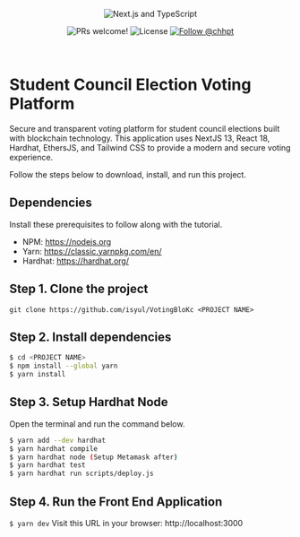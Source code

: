 <p align="center">
  <img src="https://user-images.githubusercontent.com/26466516/107675802-36216b80-6c77-11eb-8db1-4d3407dc53d9.png" alt="Next.js and TypeScript">
</p>

<p align="center">
  <img src="https://img.shields.io/static/v1?label=PRs&message=welcome&style=for-the-badge&color=24B36B&labelColor=000000" alt="PRs welcome!" />

  <img alt="License" src="https://img.shields.io/github/license/chhpt/typescript-nextjs-starter?style=for-the-badge&color=24B36B&labelColor=000000">

  <a href="https://twitter.com/intent/follow?screen_name=cwuyiqing">
    <img src="https://img.shields.io/twitter/follow/cwuyiqing?style=for-the-badge&color=24B36B&labelColor=000000" alt="Follow @chhpt" />
  </a>
</p>

<br>


# Student Council Election Voting Platform
Secure and transparent voting platform for student council elections built with blockchain technology. This application uses NextJS 13, React 18, Hardhat, EthersJS, and Tailwind CSS to provide a modern and secure voting experience.

Follow the steps below to download, install, and run this project.

## Dependencies
Install these prerequisites to follow along with the tutorial.
- NPM: https://nodejs.org
- Yarn: https://classic.yarnpkg.com/en/
- Hardhat: https://hardhat.org/


## Step 1. Clone the project
`git clone https://github.com/isyul/VotingBloKc <PROJECT NAME>`

## Step 2. Install dependencies
```sh
$ cd <PROJECT NAME>
$ npm install --global yarn
$ yarn install
```
## Step 3. Setup Hardhat Node
Open the terminal and run the command below.
```sh
$ yarn add --dev hardhat
$ yarn hardhat compile
$ yarn hardhat node (Setup Metamask after)
$ yarn hardhat test
$ yarn hardhat run scripts/deploy.js
```

## Step 4. Run the Front End Application
`$ yarn dev`
Visit this URL in your browser: http://localhost:3000

